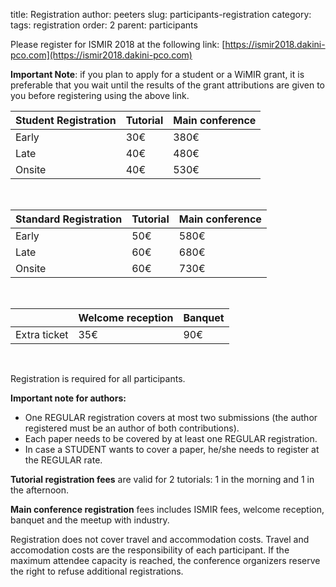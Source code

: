 title: Registration
author: peeters
slug: participants-registration
category:
tags: registration
order: 2
parent: participants

Please register for ISMIR 2018 at the following link: [https://ismir2018.dakini-pco.com](https://ismir2018.dakini-pco.com)

**Important Note**: if you plan to apply for a student or a WiMIR grant, it is preferable that you wait until the results of the grant attributions are given to you before registering using the above link.


| **Student Registration**	| **Tutorial**    	| **Main conference**
|:-------------           	|:-------------   	|:-------------
| Early                   	| 30€               	| 380€             
| Late						| 40€               	| 480€            
| Onsite						| 40€            	| 530€               

<BR>

| **Standard Registration**	| **Tutorial**    	| **Main conference**
|:-------------           	|:-------------   	|:-------------
| Early                   	| 50€                | 580€             
| Late                 		| 60€               	| 680€            
| Onsite  					| 60€               	| 730€             

<BR>

| 							| Welcome reception	| Banquet
|:-------------           	|:-------------  	|:-------------
| Extra ticket 				| 35€ 	| 90€		|

<BR>

Registration is required for all participants. 

**Important note for authors:**

- One REGULAR registration covers at most two submissions (the author registered must be an author of both contributions).
- Each paper needs to be covered by at least one REGULAR registration.
- In case a STUDENT wants to cover a paper, he/she needs to register at the REGULAR rate.

**Tutorial registration fees** are valid for 2 tutorials: 1 in the morning and 1 in the afternoon.

**Main conference registration** fees includes ISMIR fees, welcome reception, banquet and the meetup with industry.

Registration does not cover travel and accommodation costs. Travel and accomodation costs are the responsibility of each participant. If the maximum attendee capacity is reached, the conference organizers reserve the right to refuse additional registrations.